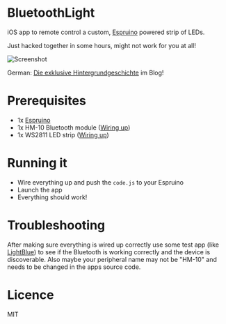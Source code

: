 # BluetoothLight

iOS app to remote control a custom, [Espruino](http://www.espruino.com/) powered strip of LEDs.

Just hacked together in some hours, might not work for you at all!

![Screenshot](https://s3-eu-west-1.amazonaws.com/knusperfiles/bluelight.gif)

German: [Die exklusive Hintergrundgeschichte](http://knuspermagier.de/2014-lichterkette.html) im Blog!

# Prerequisites

- 1x [Espruino](http://www.espruino.com/)
- 1x HM-10 Bluetooth module ([Wiring up](http://www.espruino.com/Bluetooth+BLE))
- 1x WS2811 LED strip ([Wiring up](http://www.espruino.com/WS2811))

# Running it

- Wire everything up and push the `code.js` to your Espruino
- Launch the app
- Everything should work!

# Troubleshooting

After making sure everything is wired up correctly use some test app (like [LightBlue](https://itunes.apple.com/de/app/lightblue-bluetooth-low-energy/id557428110?mt=8)) to see if the Bluetooth is working correctly and the device is discoverable. Also maybe your peripheral name may not be "HM-10" and needs to be changed in the apps source code.

# Licence

MIT
